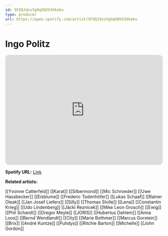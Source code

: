 ```yaml
---
id: 5FXQJdsuYgOqXQVX3Xkeku
type: producer
url: https://open.spotify.com/artist/5FXQJdsuYgOqXQVX3Xkeku
---
```

# Ingo Politz

<iframe style="border-radius:12px" src="https://open.spotify.com/embed/artist/5FXQJdsuYgOqXQVX3Xkeku" width="100%" height="352" frameBorder="0" allowfullscreen="" allow="autoplay; clipboard-write; encrypted-media; fullscreen; picture-in-picture" loading="lazy"></iframe>

**Spotify URL:** [Link](https://open.spotify.com/artist/5FXQJdsuYgOqXQVX3Xkeku)

**Related artists:**

[[Yvonne Catterfeld]]
[[Karat]]
[[Silbermond]]
[[Mic Schroeder]]
[[Uwe Hassbecker]]
[[Eisblume]]
[[Frederic Todenhöfer]]
[[Lukas Schaaf]]
[[Rainer Oleak]]
[[Jan Josef Liefers]]
[[Silly]]
[[Thomas Stolle]]
[[Lena]]
[[Constantin Krieg]]
[[Udo Lindenberg]]
[[Jäcki Reznicek]]
[[Mike Leon Grosch]]
[[Ewig]]
[[Phil Schardt]]
[[Gregor Meyle]]
[[JORIS]]
[[Hubertus Dahlem]]
[[Anna Loos]]
[[Bernd Wendlandt]]
[[City]]
[[Marie Bothmer]]
[[Marcus Gorstein]]
[[Brix]]
[[André Kuntze]]
[[Puhdys]]
[[Ritchie Barton]]
[[Michelle]]
[[John Gordon]]
